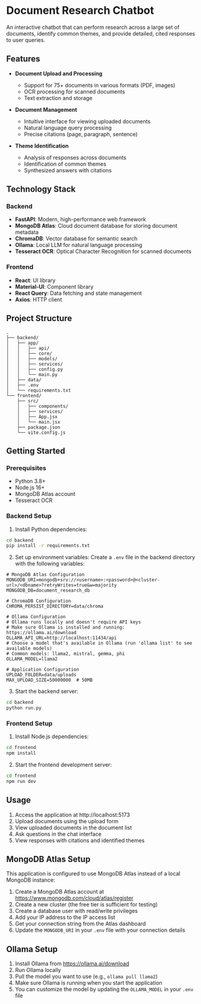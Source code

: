 # Document Research Chatbot

An interactive chatbot that can perform research across a large set of documents, identify common themes, and provide detailed, cited responses to user queries.

## Features

- **Document Upload and Processing**
  - Support for 75+ documents in various formats (PDF, images)
  - OCR processing for scanned documents
  - Text extraction and storage

- **Document Management**
  - Intuitive interface for viewing uploaded documents
  - Natural language query processing
  - Precise citations (page, paragraph, sentence)

- **Theme Identification**
  - Analysis of responses across documents
  - Identification of common themes
  - Synthesized answers with citations

## Technology Stack

### Backend
- **FastAPI**: Modern, high-performance web framework
- **MongoDB Atlas**: Cloud document database for storing document metadata
- **ChromaDB**: Vector database for semantic search
- **Ollama**: Local LLM for natural language processing
- **Tesseract OCR**: Optical Character Recognition for scanned documents

### Frontend
- **React**: UI library
- **Material-UI**: Component library
- **React Query**: Data fetching and state management
- **Axios**: HTTP client

## Project Structure

```
.
├── backend/
│   ├── app/
│   │   ├── api/
│   │   ├── core/
│   │   ├── models/
│   │   ├── services/
│   │   ├── config.py
│   │   └── main.py
│   ├── data/
│   ├── .env
│   └── requirements.txt
└── frontend/
    ├── src/
    │   ├── components/
    │   ├── services/
    │   ├── App.jsx
    │   └── main.jsx
    ├── package.json
    └── vite.config.js
```

## Getting Started

### Prerequisites
- Python 3.8+
- Node.js 16+
- MongoDB Atlas account
- Tesseract OCR

### Backend Setup

1. Install Python dependencies:
```bash
cd backend
pip install -r requirements.txt
```

2. Set up environment variables:
Create a `.env` file in the backend directory with the following variables:
```
# MongoDB Atlas Configuration
MONGODB_URI=mongodb+srv://<username>:<password>@<cluster-url>/<dbname>?retryWrites=true&w=majority
MONGODB_DB=document_research_db

# ChromaDB Configuration
CHROMA_PERSIST_DIRECTORY=data/chroma

# Ollama Configuration
# Ollama runs locally and doesn't require API keys
# Make sure Ollama is installed and running: https://ollama.ai/download
OLLAMA_API_URL=http://localhost:11434/api
# Choose a model that's available in Ollama (run 'ollama list' to see available models)
# Common models: llama2, mistral, gemma, phi
OLLAMA_MODEL=llama2

# Application Configuration
UPLOAD_FOLDER=data/uploads
MAX_UPLOAD_SIZE=50000000  # 50MB
```

3. Start the backend server:
```bash
cd backend
python run.py
```

### Frontend Setup

1. Install Node.js dependencies:
```bash
cd frontend
npm install
```

2. Start the frontend development server:
```bash
cd frontend
npm run dev
```

## Usage

1. Access the application at http://localhost:5173
2. Upload documents using the upload form
3. View uploaded documents in the document list
4. Ask questions in the chat interface
5. View responses with citations and identified themes

## MongoDB Atlas Setup

This application is configured to use MongoDB Atlas instead of a local MongoDB instance:

1. Create a MongoDB Atlas account at https://www.mongodb.com/cloud/atlas/register
2. Create a new cluster (the free tier is sufficient for testing)
3. Create a database user with read/write privileges
4. Add your IP address to the IP access list
5. Get your connection string from the Atlas dashboard
6. Update the `MONGODB_URI` in your `.env` file with your connection details

## Ollama Setup

1. Install Ollama from https://ollama.ai/download
2. Run Ollama locally
3. Pull the model you want to use (e.g., `ollama pull llama2`)
4. Make sure Ollama is running when you start the application
5. You can customize the model by updating the `OLLAMA_MODEL` in your `.env` file
